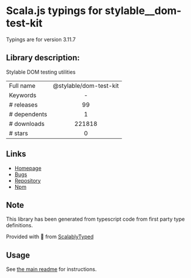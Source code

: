 
# Scala.js typings for stylable__dom-test-kit

Typings are for version 3.11.7

## Library description:
Stylable DOM testing utilities

|                    |                 |
| ------------------ | :-------------: |
| Full name          | @stylable/dom-test-kit |
| Keywords           | - |
| # releases         | 99 |
| # dependents       | 1 |
| # downloads        | 221818 |
| # stars            | 0 |

## Links
- [Homepage](https://github.com/wix/stylable#readme)
- [Bugs](https://github.com/wix/stylable/issues)
- [Repository](https://github.com/wix/stylable)
- [Npm](https://www.npmjs.com/package/%40stylable%2Fdom-test-kit)
    


## Note
This library has been generated from typescript code from first party type definitions.

Provided with :purple_heart: from [ScalablyTyped](https://github.com/oyvindberg/ScalablyTyped)

## Usage
See [the main readme](../../readme.md) for instructions.


